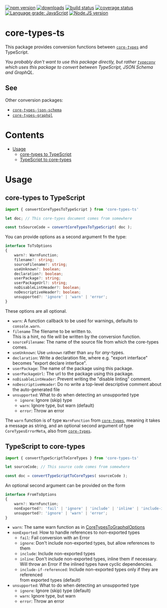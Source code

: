 [![npm version][npm-image]][npm-url]
[![downloads][downloads-image]][npm-url]
[![build status][build-image]][build-url]
[![coverage status][coverage-image]][coverage-url]
[![Language grade: JavaScript][lgtm-image]][lgtm-url]
[![Node.JS version][node-version]][node-url]


# core-types-ts

This package provides conversion functions between [`core-types`][core-types-github-url] and TypeScript.

*You probably don't want to use this package directly, but rather [`typeconv`][typeconv-github-url] which uses this package to convert between TypeScript, JSON Schema and GraphQL.*


## See

Other conversion packages:
 * [`core-types-json-schema`][core-types-json-schema-github-url]
 * [`core-types-graphql`][core-types-graphql-github-url]


# Contents

 * [Usage](#usage)
   * [core-types to TypeScript](#core-types-to-typescript)
   * [TypeScript to core-types](#typescript-to-core-types)


# Usage


## core-types to TypeScript

```ts
import { convertCoreTypesToTypeScript } from 'core-types-ts'

let doc; // This core-types document comes from somewhere

const tsSourceCode = convertCoreTypesToTypeScript( doc );
```

You can provide options as a second argument fn the type:

```ts
interface ToTsOptions
{
	warn?: WarnFunction;
	filename?: string;
	sourceFilename?: string;
	useUnknown?: boolean;
	declaration?: boolean;
	userPackage?: string;
	userPackageUrl?: string;
	noDisableLintHeader?: boolean;
	noDescriptiveHeader?: boolean;
	unsupported?: 'ignore' | 'warn' | 'error';
}
```

These options are all optional.

 * `warn`: A function callback to be used for warnings, defaults to `console.warn`.
 * `filename` The filename to be written to.<br />This is a hint, no file will be written by the conversion function.
 * `sourceFilename`: The name of the source file from which the core-types comes.
 * `useUnknown`: Use `unknown` rather than `any` for *any*-types.
 * `declaration`: Write a declaration file, where e.g. "export interface" becomes "export declare interface".
 * `userPackage`: The name of the package using this package.
 * `userPackageUrl`: The url to the package using this package.
 * `noDisableLintHeader`: Prevent writing the "disable linting" comment.
 * `noDescriptiveHeader`: Do no write a top-level descriptive comment about the auto-generated file
 * `unsupported`: What to do when detecting an unsupported type
   * `ignore`: Ignore (skip) type
   * `warn`: Ignore type, but warn (default)
   * `error`: Throw an error

The `warn` function is of type `WarnFunction` from [`core-types`][core-types-github-url], meaning it takes a message as string, and an optional second argument of type `CoreTypesErrorMeta`, also from [`core-types`][core-types-github-url].


## TypeScript to core-types

```ts
import { convertTypeScriptToCoreTypes } from 'core-types-ts'

let sourceCode; // This source code comes from somewhere

const doc = convertTypeScriptToCoreTypes( sourceCode );
```

An optional second argument can be provided on the form

```ts
interface FromTsOptions
{
	warn?: WarnFunction;
	nonExported?: 'fail' | 'ignore' | 'include' | 'inline' | 'include-if-referenced';
	unsupported?: 'ignore' | 'warn' | 'error';
}
```

 * `warn`: The same warn function as in [CoreTypesToGraphqlOptions](#core-types-to-graphql)
 * `nonExported`: How to handle references to non-exported types
   * `fail`: Fail conversion with an Error
   * `ignore`: Don't include non-exported types, but allow references to them
   * `include`: Include non-exported types
   * `inline`: Don't include non-exported types, inline them if necessary.<br/>Will throw an Error if the inlined types have cyclic dependencies.
   * `include-if-referenced`: Include non-exported types only if they are referenced<br/>from exported types (default)
 * `unsupported`: What to do when detecting an unsupported type
   * `ignore`: Ignore (skip) type (default)
   * `warn`: Ignore type, but warn
   * `error`: Throw an error


[npm-image]: https://img.shields.io/npm/v/core-types-ts.svg
[npm-url]: https://npmjs.org/package/core-types-ts
[downloads-image]: https://img.shields.io/npm/dm/core-types-ts.svg
[build-image]: https://img.shields.io/github/workflow/status/grantila/core-types-ts/Master.svg
[build-url]: https://github.com/grantila/core-types-ts/actions?query=workflow%3AMaster
[coverage-image]: https://coveralls.io/repos/github/grantila/core-types-ts/badge.svg?branch=master
[coverage-url]: https://coveralls.io/github/grantila/core-types-ts?branch=master
[lgtm-image]: https://img.shields.io/lgtm/grade/javascript/g/grantila/core-types-ts.svg?logo=lgtm&logoWidth=18
[lgtm-url]: https://lgtm.com/projects/g/grantila/core-types-ts/context:javascript
[node-version]: https://img.shields.io/node/v/core-types-ts
[node-url]: https://nodejs.org/en/

[typeconv-github-url]: https://github.com/grantila/typeconv
[core-types-github-url]: https://github.com/grantila/core-types
[core-types-graphql-github-url]: https://github.com/grantila/core-types-graphql
[core-types-json-schema-github-url]: https://github.com/grantila/core-types-json-schema

